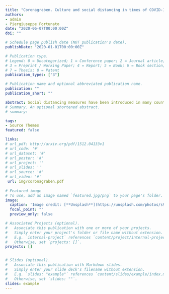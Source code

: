 ```yaml
---
title: "Coronagraben. Culture and social distancing in times of COVID-19"
authors:
- admin
- Piergiuseppe Fortunato
date: "2020-06-07T00:00:00Z"
doi: ""

# Schedule page publish date (NOT publication's date).
publishDate: "2020-01-01T00:00:00Z"

# Publication type.
# Legend: 0 = Uncategorized; 1 = Conference paper; 2 = Journal article;
# 3 = Preprint / Working Paper; 4 = Report; 5 = Book; 6 = Book section;
# 7 = Thesis; 8 = Patent
publication_types: ["3"]

# Publication name and optional abbreviated publication name.
publication: ""
publication_short: ""

abstract: Social distancing measures have been introduced in many countries in response to the COVID-19 pandemic. The rate of compliance to these measures, however, varied heavily. We study how cultural differences can explain this variance using data on mobility in Swiss cantons between January and May 2020. We find that mobility declined after the outbreak but significantly less in the German-speaking region. Contrary to the evidence in the literature, we find that within the Swiss context, higher generalized trust in others is strongly associated with lower reductions in individual mobility. We attribute these results to the German-speaking cantons having a combination of not only high interpersonal trust but also conservative political attitudes which may have altered the trade-off between the chance of contracting the virus and the costs associated with significant alterations of daily activities.
# Summary. An optional shortened abstract.
# summary: 

tags:
- Source Themes
featured: false

links:
# url_pdf: http://arxiv.org/pdf/1512.04133v1
# url_code: '#'
# url_dataset: '#'
# url_poster: '#'
# url_project: ''
# url_slides: ''
# url_source: '#'
# url_video: '#'
 url: img/coronagraben.pdf
 
# Featured image
# To use, add an image named `featured.jpg/png` to your page's folder. 
image:
  caption: 'Image credit: [**Unsplash**](https://unsplash.com/photos/s9CC2SKySJM)'
  focal_point: ""
  preview_only: false

# Associated Projects (optional).
#   Associate this publication with one or more of your projects.
#   Simply enter your project's folder or file name without extension.
#   E.g. `internal-project` references `content/project/internal-project/index.md`.
#   Otherwise, set `projects: []`.
projects: []


# Slides (optional).
#   Associate this publication with Markdown slides.
#   Simply enter your slide deck's filename without extension.
#   E.g. `slides: "example"` references `content/slides/example/index.md`.
#   Otherwise, set `slides: ""`.
slides: example
---
```


